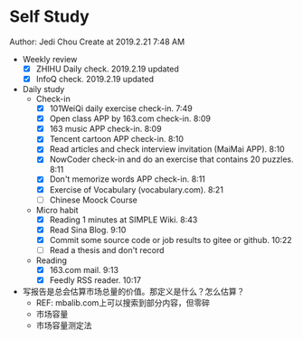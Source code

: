 # Self Study

Author: Jedi Chou
Create at 2019.2.21 7:48 AM

* Weekly review
  -[x] ZHIHU Daily check. 2019.2.19 updated
  -[x] InfoQ check. 2019.2.19 updated

* Daily study
  * Check-in
    -[x] 101WeiQi daily exercise check-in. 7:49
    -[x] Open class APP by 163.com check-in. 8:09
    -[x] 163 music APP check-in. 8:09
    -[x] Tencent cartoon APP check-in. 8:10
    -[x] Read articles and check interview invitation (MaiMai APP). 8:10
    -[x] NowCoder check-in and do an exercise that contains 20 puzzles. 8:11
    -[x] Don't memorize words APP check-in. 8:11
    -[x] Exercise of Vocabulary (vocabulary.com). 8:21
    -[ ] Chinese Moock Course

  * Micro habit
    -[x] Reading 1 minutes at SIMPLE Wiki. 8:43
    -[x] Read Sina Blog. 9:10
    -[x] Commit some source code or job results to gitee or github. 10:22
    -[ ] Read a thesis and don't record

  * Reading
    -[x] 163.com mail. 9:13
    -[x] Feedly RSS reader. 10:17

* 写报告是总会估算市场总量的价值。那定义是什么？怎么估算？
  * REF: mbalib.com上可以搜索到部分内容，但零碎
  * 市场容量
  * 市场容量测定法
